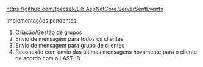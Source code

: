 https://github.com/tpeczek/Lib.AspNetCore.ServerSentEvents

Implementações pendentes.

1) Criação/Gestão de grupos
2) Envio de mensagem para todos os clientes
3) Envio de mensagem para grupo de clientes
4) Reconexão com envio das últimas mensagens novamente para o cliente de acordo com o LAST-ID

